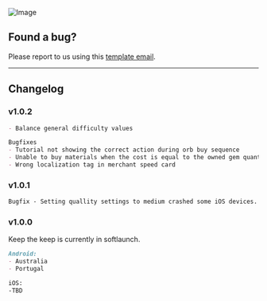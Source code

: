 ![Image](https://drive.google.com/uc?export=view&id=1k1XfyCoH4iK6ESZfqun0SH4UWojbD9UK)

## Found a bug?

 Please report to us using this [template email](mailto:keepthekeepgame@gmail.com?Subject=BugReport&Body=To%20help%20us%20understand%20the%20issue%20please%20provide%20us%20the%20following%20information:%0D%0A%0D%0A-%20Game%20version:%20(can%20be%20found%20in%20the%20'Info'%20button%20in%20the%20welcome%20screen)%0D%0A-%20Operating%20System%20version:%20(iOS%20or%20android)%0D%0A-%20Steps%20to%20reproduce%20the%20issue:%0D%0A-%20Attach%20a%20screenshot%20if%20possible).

___

## Changelog

### v1.0.2

```markdown
- Balance general difficulty values

Bugfixes
- Tutorial not showing the correct action during orb buy sequence
- Unable to buy materials when the cost is equal to the owned gem quantity
- Wrong localization tag in merchant speed card

```

### v1.0.1

```markdown
Bugfix - Setting quallity settings to medium crashed some iOS devices.
```

### v1.0.0

Keep the keep is currently in softlaunch.

```markdown
Android:
- Australia
- Portugal

iOS:
-TBD
```

